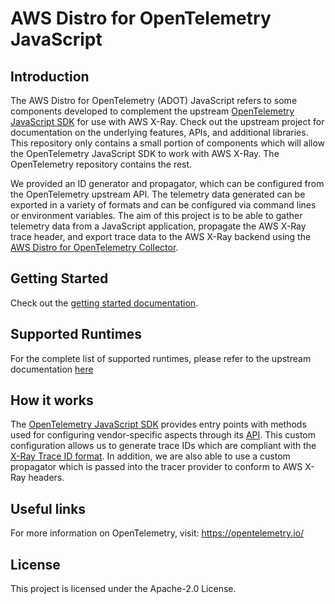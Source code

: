 # AWS Distro for OpenTelemetry JavaScript

## Introduction

The AWS Distro for OpenTelemetry (ADOT) JavaScript refers to some components developed to complement the upstream [OpenTelemetry JavaScript SDK](https://github.com/open-telemetry/opentelemetry-js) for use with AWS X-Ray. Check out the upstream project for documentation on the underlying features, APIs, and additional libraries. This repository only contains a small portion of components which will allow the OpenTelemetry JavaScript SDK to work with AWS X-Ray. The OpenTelemetry repository contains the rest.

We provided an ID generator and propagator, which can be configured from the OpenTelemetry upstream API. The telemetry data generated can be exported in a variety of formats and can be configured via command lines or environment variables. The aim of this project is to be able to gather telemetry data from a JavaScript application, propagate the AWS X-Ray trace header, and export trace data to the AWS X-Ray backend using the [AWS Distro for OpenTelemetry Collector](https://github.com/aws-observability/aws-otel-collector).

## Getting Started

Check out the [getting started documentation](https://aws-otel.github.io/docs/getting-started/javascript-sdk).

## Supported Runtimes

For the complete list of supported runtimes, please refer to the upstream documentation [here](https://github.com/open-telemetry/opentelemetry-js/blob/master/README.md#supported-runtimes)

## How it works

The [OpenTelemetry JavaScript SDK](https://github.com/open-telemetry/opentelemetry-js) provides entry points with methods used for configuring vendor-specific aspects through its [API](https://www.npmjs.com/package/@opentelemetry/api). This custom configuration allows us to generate trace IDs which are compliant with the [X-Ray Trace ID format](https://docs.aws.amazon.com/xray/latest/devguide/xray-api-sendingdata.html#xray-api-traceids). In addition, we are also able to use a custom propagator which is passed into the tracer provider to conform to AWS X-Ray headers.

## Useful links

For more information on OpenTelemetry, visit: https://opentelemetry.io/

## License

This project is licensed under the Apache-2.0 License.
